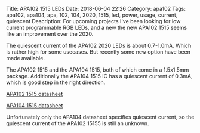 Title: APA102 1515 LEDs
Date: 2018-06-04 22:26
Category: apa102
Tags: apa102, apa104, apa, 102, 104, 2020, 1515, led, power, usage, current, quiescent
Description: For upcoming projects I've been looking for low current programmable RGB LEDs, and a new the new APA102 1515 seems like an improvement over the 2020.

The quiescent current of the APA102 2020 LEDs is about 0.7-1.0mA. Which is rather
high for some usecases. But recently some new option have been made available.

The APA102 1515 and the APA104 1515, both of which come in a 1.5x1.5mm package.
Additionally the APA104 1515 IC has a quiescent current of 0.3mA, which is good
step in the right direction.

[APA102 1515 datasheet](/files/2018-06-04/apa102-1515.pdf)

[APA104 1515 datasheet](/files/2018-06-04/apa104-1515.pdf)

Unfortunately only the APA104 datasheet specifies quiescent current, so the
quiescent current of the APA102 15155 is still an unknown.
